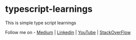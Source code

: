 # typescript-learnings
This is simple type script learnings



Follow me on - [Medium](https://saurabhshcs.medium.com) | [Linkedin](https://www.linkedin.com/in/saurabhshcs/) | [YouTube](https://www.youtube.com/channel/UCSQqjPw7_tfx1Ie4yYHbcxQ?pbjreload=102) | [StackOverFlow](https://stackoverflow.com/users/10719720/saurabhshcs?tab=profile)
